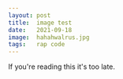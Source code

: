 ```yaml
---
layout: post
title:  image test
date:   2021-09-18
image:  hahahwalrus.jpg
tags:   rap code 
---
```


If you&#x27;re reading this it&#x27;s too late.